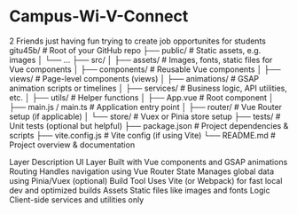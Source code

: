 # Campus-Wi-V-Connect
2 Friends just having fun trying to create job opportunites for students
gitu45b/                      # Root of your GitHub repo
├── public/                  # Static assets, e.g. images
│   └── ...
├── src/
│   ├── assets/              # Images, fonts, static files for Vue components
│   ├── components/          # Reusable Vue components
│   ├── views/               # Page-level components (views)
│   ├── animations/          # GSAP animation scripts or timelines
│   ├── services/            # Business logic, API utilities, etc.
│   ├── utils/               # Helper functions
│   ├── App.vue              # Root component
│   ├── main.js / main.ts    # Application entry point
│   ├── router/              # Vue Router setup (if applicable)
│   └── store/               # Vuex or Pinia store setup
├── tests/                   # Unit tests (optional but helpful)
├── package.json             # Project dependencies & scripts
├── vite.config.js           # Vite config (if using Vite)
└── README.md                # Project overview & documentation


Layer	Description
UI Layer	Built with Vue components and GSAP animations
Routing	Handles navigation using Vue Router
State	Manages global data using Pinia/Vuex (optional)
Build Tool	Uses Vite (or Webpack) for fast local dev and optimized builds
Assets	Static files like images and fonts
Logic	Client-side services and utilities only

